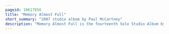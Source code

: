 ```yaml
---
pageid: 10617856
title: "Memory Almost Full"
short_summary: "2007 studio album by Paul McCartney"
description: "Memory Almost Full is the fourteenth Solo Studio Album by English Musician Paul Mccartney. It was released in the United Kingdom on 4 June 2007 and in the United States a Day later. The Album was the first Release on Starbucks' hear Music Label. It was produced by David Kahne and recorded at Abbey Road Studios, Henson Recording Studios, Air Studios, Hog Hill Mill Studios and Rak Studios between October 2003, and from 2006 to February 2007. Between the Sessions of 2003 and 2006 Mccartney was working with Producer Nigel godrich on another Studio Album Chaos and Creation in the Backyard."
---
```

